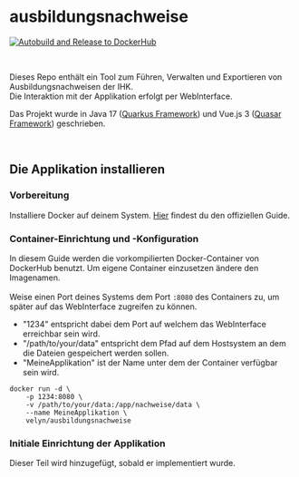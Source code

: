 # ausbildungsnachweise
[![Autobuild and Release to DockerHub](https://github.com/Velyn-N/ausbildungsnachweise/actions/workflows/build.yml/badge.svg)](https://github.com/Velyn-N/ausbildungsnachweise/actions/workflows/build.yml)

<br>

Dieses Repo enthält ein Tool zum Führen, Verwalten und Exportieren von Ausbildungsnachweisen der IHK.<br>
Die Interaktion mit der Applikation erfolgt per WebInterface.

Das Projekt wurde in Java 17 ([Quarkus Framework](https://quarkus.io/)) und Vue.js 3 ([Quasar Framework](https://quasar.dev/)) geschrieben.

<br>

## Die Applikation installieren

### __Vorbereitung__
Installiere Docker auf deinem System. [Hier](https://docs.docker.com/engine/install/) findest du den offiziellen Guide.

### __Container-Einrichtung und -Konfiguration__
In diesem Guide werden die vorkompilierten Docker-Container von DockerHub benutzt. Um eigene Container einzusetzen ändere den Imagenamen.<br>
<br>
Weise einen Port deines Systems dem Port `:8080` des Containers zu, um später auf das WebInterface zugreifen zu können.<br>
- "1234" entspricht dabei dem Port auf welchem das WebInterface erreichbar sein wird.
- "/path/to/your/data" entspricht dem Pfad auf dem Hostsystem an dem die Dateien gespeichert werden sollen.
- "MeineApplikation" ist der Name unter dem der Container verfügbar sein wird.
```
docker run -d \
    -p 1234:8080 \
    -v /path/to/your/data:/app/nachweise/data \
    --name MeineApplikation \
    velyn/ausbildungsnachweise
```

### __Initiale Einrichtung der Applikation__
Dieser Teil wird hinzugefügt, sobald er implementiert wurde.
